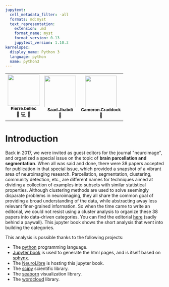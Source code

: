 ```yaml
---
jupytext:
  cell_metadata_filter: -all
  formats: md:myst
  text_representation:
    extension: .md
    format_name: myst
    format_version: 0.13
    jupytext_version: 1.10.3
kernelspec:
  display_name: Python 3
  language: python
  name: python3
---
```


<table>
  <tr>
    <td align="center">
      <a href="https://github.com/pbellec">
        <img src="https://avatars.githubusercontent.com/u/1670887?v=4?s=100" width="100px;" alt=""/>
        <br /><sub><b>Pierre bellec</b></sub>
      </a>
      <br />
        <a title="Contenu">🤔</a>
        <a title="Code">💻</a>
        <a title="Révision du texte">👀</a>
    </td>
    <td align="center">
      <a href="https://users.fmrib.ox.ac.uk/~saad/">
        <img src="https://users.fmrib.ox.ac.uk/~saad/Saad2013.jpg" width="100px;" alt=""/>
        <br /><sub><b>Saad Jbabdi</b></sub>
      </a>
      <br />
        <a title="Révision du texte">👀</a>
    </td>
    <td align="center">
      <a href="https://github.com/ccraddock">
        <img src="https://avatars.githubusercontent.com/u/1725272?v=4?s=100" width="100px;" alt=""/>
        <br /><sub><b>Cameron Craddock</b></sub>
      </a>
      <br />
        <a title="Révision du texte">👀</a>
    </td>    
  </tr>
</table>

# Introduction

Back in 2017, we were invited as guest editors for the journal "neuroimage", and organized a special issue on the topic of **brain parcellation and segmentation**. When all was said and done, there were 38 papers accepted for publication in that special issue, which provided a snapshot of a vibrant area of neuroimaging research. Parcellation, segmentation, clustering, community detection, etc., are different names for techniques aimed at dividing a collection of examples into subsets with similar statistical properties. Although clustering methods are used to solve seemingly disparate problems in neuroimaging, they all share the common goal of providing a broad understanding of the data, while abstracting away less relevant finer-grained information. So when the time came to write an editorial, we could not resist using a cluster analysis to organize these 38 papers into data-driven categories. You can find the editorial [here](https://doi.org/10.1016/j.neuroimage.2017.11.063) (sadly behind a paywall). This jupyter book shows the short analysis that went into building the categories.

This analysis is possible thanks to the following projects:
 * The [python](https://www.python.org/) programming language.
 * [Jupyter book](https://jupyterbook.org) is used to generate the html pages, and is itself based on [sphynx](https://www.sphinx-doc.org).
 * The [NeuroLibre](https://neurolibre.org) is hosting this jupyter book.
 * The [scipy](https://www.scipy.org/) scientific library.
 * The [seaborn](https://seaborn.pydata.org/) visualization library.
 * The [wordcloud](https://amueller.github.io/word_cloud/) library.
